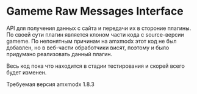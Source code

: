 # Gameme Raw Messages Interface

API для получения данных с сайта и передачи их в стороние плагины.
По своей сути плагин является клоном части кода с source-версии gameme.
По непонятным причинам на amxmodx этот код не был добавлен, но в веб-части обработчики висят, поэтому и было придумано реализовать данный плагин.

Весь код пока что находится в стадии тестирования и скорей всего будет изменен.

Требуемая версия amxmodx 1.8.3
